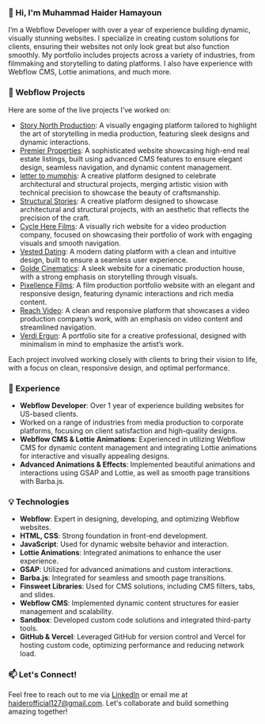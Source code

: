 ### 👋 Hi, I'm Muhammad Haider Hamayoun

I’m a Webflow Developer with over a year of experience building dynamic, visually stunning websites. I specialize in creating custom solutions for clients, ensuring their websites not only look great but also function smoothly. My portfolio includes projects across a variety of industries, from filmmaking and storytelling to dating platforms. I also have experience with Webflow CMS, Lottie animations, and much more.

### 🚀 Webflow Projects

Here are some of the live projects I’ve worked on:
- [Story North Production](https://storynorth.webflow.io/): A visually engaging platform tailored to highlight the art of storytelling in media production, featuring sleek designs and dynamic interactions.
- [Premier Properties](https://www.premierproperties-ae.webflow.io/): A sophisticated website showcasing high-end real estate listings, built using advanced CMS features to ensure elegant design, seamless navigation, and dynamic content management.
- [letter to mumphis](https://letter-to-mumphis.webflow.io/): A creative platform designed to celebrate architectural and structural projects, merging artistic vision with technical precision to showcase the beauty of craftsmanship.
- [Structural Stories](https://www.structuralstories.com/): A creative platform designed to showcase architectural and structural projects, with an aesthetic that reflects the precision of the craft.
- [Cycle Here Films](https://www.cycleherefilms.com/): A visually rich website for a video production company, focused on showcasing their portfolio of work with engaging visuals and smooth navigation.
- [Vested Dating](https://www.vesteddating.com/): A modern dating platform with a clean and intuitive design, built to ensure a seamless user experience.
- [Golde Cinematics](https://www.goldecinematics.com/): A sleek website for a cinematic production house, with a strong emphasis on storytelling through visuals.
- [Pixellence Films](https://www.pixellencefilms.com/): A film production portfolio website with an elegant and responsive design, featuring dynamic interactions and rich media content.
- [Reach Video](https://reachvideo.co.uk/): A clean and responsive platform that showcases a video production company’s work, with an emphasis on video content and streamlined navigation.
- [Verdi Ergun](https://verdi-erul-ergun.webflow.io/): A portfolio site for a creative professional, designed with minimalism in mind to emphasize the artist’s work.

Each project involved working closely with clients to bring their vision to life, with a focus on clean, responsive design, and optimal performance.

### 💼 Experience

- **Webflow Developer**: Over 1 year of experience building websites for US-based clients.
- Worked on a range of industries from media production to corporate platforms, focusing on client satisfaction and high-quality designs.
- **Webflow CMS & Lottie Animations**: Experienced in utilizing Webflow CMS for dynamic content management and integrating Lottie animations for interactive and visually appealing designs.
- **Advanced Animations & Effects**: Implemented beautiful animations and interactions using GSAP and Lottie, as well as smooth page transitions with Barba.js.

### 💡 Technologies

- **Webflow**: Expert in designing, developing, and optimizing Webflow websites.
- **HTML, CSS**: Strong foundation in front-end development.
- **JavaScript**: Used for dynamic website behavior and interaction.
- **Lottie Animations**: Integrated animations to enhance the user experience.
- **GSAP**: Utilized for advanced animations and custom interactions.
- **Barba.js**: Integrated for seamless and smooth page transitions.
- **Finsweet Libraries**: Used for CMS solutions, including CMS filters, tabs, and slides.
- **Webflow CMS**: Implemented dynamic content structures for easier management and scalability.
- **Sandbox**: Developed custom code solutions and integrated third-party tools.
- **GitHub & Vercel**: Leveraged GitHub for version control and Vercel for hosting custom code, optimizing performance and reducing network load.

### 📫 Let's Connect!

Feel free to reach out to me via [LinkedIn](https://www.linkedin.com/in/haiderhamayoun/) or email me at haiderofficial127@gmail.com. Let's collaborate and build something amazing together!
